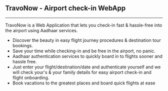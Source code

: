 ## TravoNow - Airport check-in WebApp

---

TravoNow is a Web Application that lets you check-in fast & hassle-free into the airport using Aadhaar services.

- Discover the beauty in easy flight journey procedures & destination tour bookings.
- Save your time while checking-in and be free in the airport, no panic.
- Aadhaar authentication services to quickly board in to flights sooner and hassle free.
- Just enter your flight/destination/date and authenticate yourself and we will check your's & your family details for easy airport check-in and flight onboarding.
- Book vacations to the greatest places and board quick flights at ease
